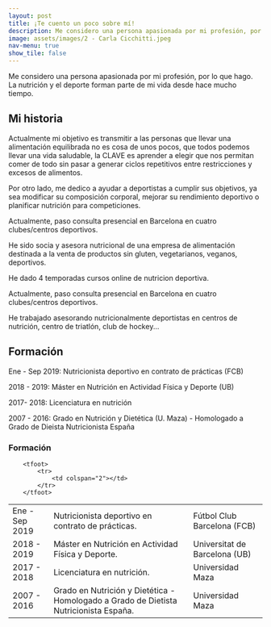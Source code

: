 ```yaml
---
layout: post
title: ¡Te cuento un poco sobre mí!
description: Me considero una persona apasionada por mi profesión, por lo que hago. La nutrición y el deporte forman parte de mi vida desde hace mucho tiempo...
image: assets/images/2 - Carla Cicchitti.jpeg
nav-menu: true
show_tile: false
---
```


Me considero una persona apasionada por mi profesión, por lo que hago. La nutrición y el deporte forman parte de mi vida desde hace mucho tiempo.

<h2 id="Mi historia">Mi historia</h2>

Actualmente mi objetivo es transmitir a las personas que llevar una alimentación equilibrada no es cosa de unos pocos, que todos podemos llevar una vida saludable, la CLAVE es aprender a elegir que nos permitan comer de todo sin pasar a generar ciclos repetitivos entre restricciones y excesos de alimentos.

Por otro lado, me dedico a ayudar a deportistas a cumplir sus objetivos, ya sea modificar su composición corporal, mejorar su rendimiento deportivo o planificar nutrición para competiciones.

Actualmente, paso consulta presencial en Barcelona en cuatro clubes/centros deportivos.

He sido socia y asesora nutricional de una empresa de alimentación destinada a la venta de productos sin gluten, vegetarianos, veganos, deportivos.

He dado 4 temporadas cursos online de nutricion deportiva.

Actualmente, paso consulta presencial en Barcelona en cuatro clubes/centros deportivos.

He trabajado asesorando nutricionalmente deportistas en centros de nutrición, centro de triatlón, club de hockey...

<h2 id="Formación">Formación</h2>

Ene - Sep 2019: Nutricionista deportivo en contrato de prácticas  (FCB)

2018 - 2019: Máster en Nutrición en Actividad Física y Deporte (UB)

2017- 2018: Licenciatura en nutrición

2007 - 2016: Grado en Nutrición y Dietética (U. Maza) - Homologado a Grado de Dieista Nutricionista España


<!-- Formación -->
<h3>Formación</h3>

<div class="table-wrapper">
	<table>
		<thead>
	<Formación>
		<tbody>
			<tr>
				<td>Ene - Sep 2019</td>
				<td>Nutricionista deportivo en contrato de prácticas.</td>
				<td>Fútbol Club Barcelona (FCB)</td>
			</tr>
			<tr>
				<td>2018 - 2019</td>
				<td>Máster en Nutrición en Actividad Física y Deporte.</td>
				<td>Universitat de Barcelona (UB)</td>
			</tr>
			<tr>
				<td>2017 - 2018</td>
				<td> Licenciatura en nutrición.</td>
				<td>Universidad Maza</td>
			</tr>
			<tr>
				<td>2007 - 2016</td>
				<td>Grado en Nutrición y Dietética - Homologado a Grado de Dietista Nutricionista España.</td>
				<td>Universidad Maza</td> 

		<tfoot>
			<tr>
				<td colspan="2"></td>
			</tr>
		</tfoot>
